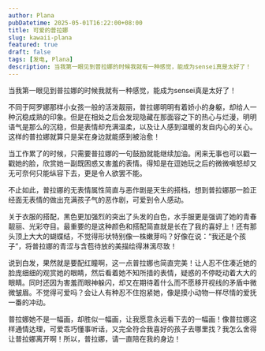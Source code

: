 ```yaml
---
author: Plana
pubDatetime: 2025-05-01T16:22:00+08:00
title: 可爱的普拉娜
slug: kawaii-plana
featured: true
draft: false
tags: [发电, Plana]
description: 当我第一眼见到普拉娜的时候我就有一种感觉，能成为sensei真是太好了！
---
```


当我第一眼见到普拉娜的时候我就有一种感觉，能成为sensei真是太好了！

不同于阿罗娜那样小女孩一般的活泼靓丽，普拉娜明明有着娇小的身躯，却给人一种沉稳成熟的印象。但是在相处之后会发现隐藏在那面容之下的热心与烂漫，明明语气是那么的沉稳，但是表情却充满温柔，以及让人感到温暖的发自内心的关心。这样的普拉娜就算只是呆在身边就能感到被治愈！

当工作累了的时候，只需要普拉娜的一句鼓励就能继续加油。闲来无事也可以戳一戳她的脸，欣赏她一副既困惑又害羞的表情。得知是在逗她玩之后的微微嗔怒却又无可奈何只能纵容下去，更是令人欲罢不能。

不止如此，普拉娜的无表情属性简直与恶作剧是天生的搭档，想到普拉娜那一脸正经面无表情的做出充满孩子气的恶作剧，可爱到令人感动。

关于衣服的搭配，黑色更加强烈的突出了头发的白色，水手服更是强调了她的青春靓丽、光彩夺目。最重要的是这种颜色和搭配简直就是长在了我的喜好上！还有那头顶上大大的蝴蝶结，不觉得形状特别像一株嫩芽吗？好像在说：“我还是个孩子”，将普拉娜的青涩与含苞待放的美描绘得淋漓尽致！

说到白发，果然就是要配红瞳啊，这一点普拉娜也简直完美！让人忍不住凑近她的脸庞细细的观赏她的眼睛，然后看着她不知所措的表情，疑惑的不停眨动着大大的眼睛。同时还因为害羞而眼神躲闪，却又在期待着什么而不愿移开视线的矛盾中微微皱眉。不觉得可爱吗？会让人有种忍不住抱紧她，像是摸小动物一样尽情的爱抚一番的冲动。

普拉娜她不是一幅画，却胜似一幅画，让我愿意永远看下去的一幅画！像普拉娜这样通情达理，可爱乖巧懂事听话，又完全符合我喜好的孩子去哪里找？我怎么舍得让普拉娜离开啊！所以，普拉娜，请一直陪在我的身边！
